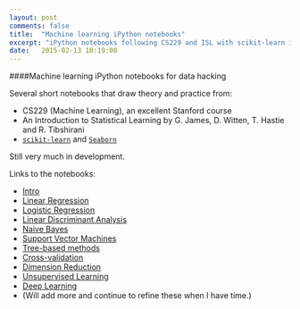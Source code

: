```yaml
---
layout: post
comments: false
title:  "Machine learning iPython notebooks"
excerpt: "iPython notebooks following CS229 and ISL with scikit-learn implementations."
date:   2015-02-13 10:19:00
---
```


####Machine learning iPython notebooks for data hacking

Several short notebooks that draw theory and practice from:

* CS229 (Machine Learning), an excellent Stanford course
* An Introduction to Statistical Learning by G. James, D. Witten, T. Hastie and R. Tibshirani
* [`scikit-learn`](http://scikit-learn.org/stable/) and [`Seaborn`](http://stanford.edu/~mwaskom/software/seaborn/)

Still very much in development.

Links to the notebooks:

* [Intro](http://nbviewer.ipython.org/github/lmart999/CS229_ISL/blob/master/Intro%20and%20Philosophy.ipynb)
* [Linear Regression](http://nbviewer.ipython.org/github/lmart999/CS229_ISL/blob/master/Linear%20Regression.ipynb)
* [Logistic Regression](http://nbviewer.ipython.org/github/lmart999/CS229_ISL/blob/master/Logistic%20Regression.ipynb)
* [Linear Discriminant Analysis](http://nbviewer.ipython.org/github/lmart999/CS229_ISL/blob/master/Linear%20Discriminant%20Analysis.ipynb)
* [Naive Bayes](http://nbviewer.ipython.org/github/lmart999/CS229_ISL/blob/master/Naive%20Bayes.ipynb)
* [Support Vector Machines](http://nbviewer.ipython.org/github/lmart999/CS229_ISL/blob/master/SVMs.ipynb)
* [Tree-based methods](http://nbviewer.ipython.org/github/lmart999/CS229_ISL/blob/master/Tree-based%20methods.ipynb)
* [Cross-validation](http://nbviewer.ipython.org/github/lmart999/CS229_ISL/blob/master/Cross-validation.ipynb)
* [Dimension Reduction](http://nbviewer.ipython.org/github/lmart999/CS229_ISL/blob/master/Dimension%20Reduction.ipynb)
* [Unsupervised Learning](http://nbviewer.ipython.org/github/lmart999/CS229_ISL/blob/master/Unsupervised%20learning.ipynb)
* [Deep Learning](http://nbviewer.ipython.org/github/lmart999/CS229_ISL/blob/master/Deep%20Learning.ipynb)
* (Will add more and continue to refine these when I have time.)